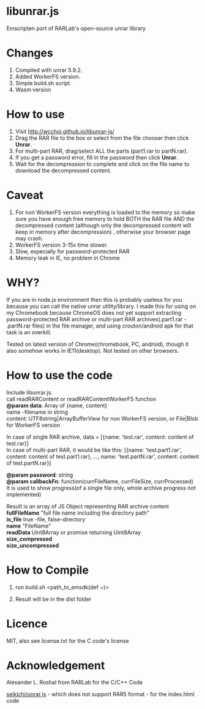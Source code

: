 libunrar.js  
===========  
  
Emscripten port of RARLab's open-source unrar library  
  
# Changes  
1. Compiled with unrar 5.9.2.   
2. Added WorkerFS version.  
3. Simple build.sh script.  
4. Wasm version
  
# How to use  
1. Visit http://wcchoi.github.io/libunrar-js/  
2. Drag the RAR file to the box or select from the file chooser then click **Unrar**.   
3. For multi-part RAR, drag/select ALL the parts (part1.rar to partN.rar).   
4. If you get a password error, fill in the password then click **Unrar**.   
5. Wait for the decompression to complete and click on the file name to download the decompressed content.  
  
# Caveat  
1. For non WorkerFS version everything is loaded to the memory so make sure you have enough free memory to hold BOTH the RAR file AND the decompressed content (although only the decompressed content will keep in memory after decompression) , otherwise your browser page may crash.  
2. WorkerFS version 3-15x time slower.  
2. Slow, especially for password-protected RAR  
3. Memory leak in IE, no problem in Chrome  
  
# WHY?  
If you are in node.js environment then this is probably useless for you because you can call the native unrar utility/library. I made this for using on my Chromebook because ChromeOS does not yet support extracting password-protected RAR archive or multi-part RAR archives(.part1.rar - .partN.rar files) in the file manager, and using crouton/android apk for that task is an overkill.  
  
Tested on latest version of Chrome(chromebook, PC, android), though it also somehow works in IE11(desktop). Not tested on other browsers.  
  
# How to use the code  
Include libunrar.js.  
call readRARContent or readRARContentWorkerFS function  
**@param data**: Array of {name, content}  
name -filename in string  
content: UTF8string|ArrayBufferView for non WorkerFS version, or File|Blob for WorkerFS version  
  
In case of single RAR archive, data = [{name: 'test.rar', content: content of test.rar}]  
In case of multi-part RAR, it would be like this: [{name: 'test.part1.rar', content: content of test.part1.rar}, ..., name: 'test.partN.rar', content: content of test.partN.rar}]  
 
**@param password**: string  
**@param callbackFn**: function(currFileName, currFileSize, currProcessed)  
 It is used to show progress(of a single file only, whole archive progress not implemented)  
  
 Result is an array of JS Object representing RAR archive content  
 **fullFileName** "full file name including the directory path"  
 **is_file** true -file, false-directory  
 **name** "FileName"  
 **readData** Uint8Array or promise returning Uint8Array  
 **size_compressed**  
 **size_uncompressed**  
    
# How to Compile  
1. run  build.sh <path_to_emsdk(def ~)>  
  
2. Result will be in the dist folder
  
# Licence  
MIT, also see license.txt for the C code's license  
  
# Acknowledgement  
Alexander L. Roshal from RARLab for the C/C++ Code  
  
[seikichi/unrar.js](https://github.com/seikichi/unrar.js) - which does not support RAR5 format - for the index.html code
